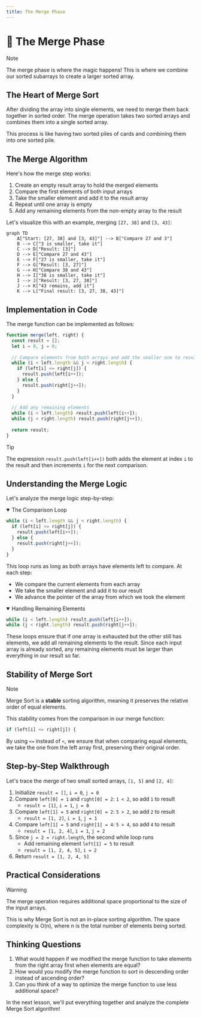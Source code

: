 ```yaml
---
title: The Merge Phase
---
```


# 🔄 The Merge Phase

> [!NOTE]
> The merge phase is where the magic happens! This is where we combine our sorted subarrays to create a larger sorted array.

## The Heart of Merge Sort

After dividing the array into single elements, we need to merge them back together in sorted order. The merge operation takes two sorted arrays and combines them into a single sorted array.

This process is like having two sorted piles of cards and combining them into one sorted pile.

## The Merge Algorithm

Here's how the merge step works:

1. Create an empty result array to hold the merged elements
2. Compare the first elements of both input arrays
3. Take the smaller element and add it to the result array
4. Repeat until one array is empty
5. Add any remaining elements from the non-empty array to the result

Let's visualize this with an example, merging `[27, 38]` and `[3, 43]`:

```mermaid
graph TD
    A["Start: [27, 38] and [3, 43]"] --> B["Compare 27 and 3"]
    B --> C["3 is smaller, take it"]
    C --> D["Result: [3]"]
    D --> E["Compare 27 and 43"]
    E --> F["27 is smaller, take it"]
    F --> G["Result: [3, 27]"]
    G --> H["Compare 38 and 43"]
    H --> I["38 is smaller, take it"]
    I --> J["Result: [3, 27, 38]"]
    J --> K["43 remains, add it"]
    K --> L["Final result: [3, 27, 38, 43]"]
```

## Implementation in Code

The merge function can be implemented as follows:

```javascript
function merge(left, right) {
  const result = [];
  let i = 0, j = 0;
  
  // Compare elements from both arrays and add the smaller one to result
  while (i < left.length && j < right.length) {
    if (left[i] <= right[j]) {
      result.push(left[i++]);
    } else {
      result.push(right[j++]);
    }
  }
  
  // Add any remaining elements
  while (i < left.length) result.push(left[i++]);
  while (j < right.length) result.push(right[j++]);
  
  return result;
}
```

> [!TIP]
> The expression `result.push(left[i++])` both adds the element at index `i` to the result and then increments `i` for the next comparison.

## Understanding the Merge Logic

Let's analyze the merge logic step-by-step:

<details open>
<summary>The Comparison Loop</summary>

```javascript
while (i < left.length && j < right.length) {
  if (left[i] <= right[j]) {
    result.push(left[i++]);
  } else {
    result.push(right[j++]);
  }
}
```

This loop runs as long as both arrays have elements left to compare. At each step:
- We compare the current elements from each array
- We take the smaller element and add it to our result
- We advance the pointer of the array from which we took the element
</details>

<details open>
<summary>Handling Remaining Elements</summary>

```javascript
while (i < left.length) result.push(left[i++]);
while (j < right.length) result.push(right[j++]);
```

These loops ensure that if one array is exhausted but the other still has elements, we add all remaining elements to the result. Since each input array is already sorted, any remaining elements must be larger than everything in our result so far.
</details>

## Stability of Merge Sort

> [!NOTE]
> Merge Sort is a **stable** sorting algorithm, meaning it preserves the relative order of equal elements.

This stability comes from the comparison in our merge function:

```javascript
if (left[i] <= right[j]) {
```

By using `<=` instead of `<`, we ensure that when comparing equal elements, we take the one from the left array first, preserving their original order.

## Step-by-Step Walkthrough

Let's trace the merge of two small sorted arrays, `[1, 5]` and `[2, 4]`:

1. Initialize `result = []`, `i = 0`, `j = 0`
2. Compare `left[0] = 1` and `right[0] = 2`: `1 < 2`, so add `1` to result
   - `result = [1]`, `i = 1`, `j = 0`
3. Compare `left[1] = 5` and `right[0] = 2`: `5 > 2`, so add `2` to result
   - `result = [1, 2]`, `i = 1`, `j = 1`
4. Compare `left[1] = 5` and `right[1] = 4`: `5 > 4`, so add `4` to result
   - `result = [1, 2, 4]`, `i = 1`, `j = 2`
5. Since `j = 2 = right.length`, the second while loop runs
   - Add remaining element `left[1] = 5` to result
   - `result = [1, 2, 4, 5]`, `i = 2`
6. Return `result = [1, 2, 4, 5]`

## Practical Considerations

> [!WARNING]
> The merge operation requires additional space proportional to the size of the input arrays.

This is why Merge Sort is not an in-place sorting algorithm. The space complexity is O(n), where n is the total number of elements being sorted.

## Thinking Questions

1. What would happen if we modified the merge function to take elements from the right array first when elements are equal?
2. How would you modify the merge function to sort in descending order instead of ascending order?
3. Can you think of a way to optimize the merge function to use less additional space?

In the next lesson, we'll put everything together and analyze the complete Merge Sort algorithm! 
